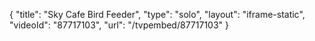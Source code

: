 {
    "title": "Sky Cafe Bird Feeder",
    "type": "solo",
    "layout": "iframe-static",
    "videoId": "87717103",
    "url": "\/tvpembed\/87717103"
}